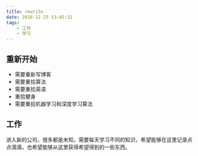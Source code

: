 ```yaml
---
title: rewrite
date: 2016-12-25 13:45:31
tags: 
    - 工作
    - 学习 
---
```

## 重新开始
- 需要重新写博客
- 需要重拾算法
- 需要重拾英语
- 重拾健身
- 需要重拾机器学习和深度学习算法


## 工作
进入新的公司，很多都是未知，需要每天学习不同的知识，希望能够在这里记录点点滴滴，也希望能够从这里获得希望得到的一些东西。

